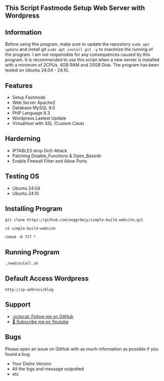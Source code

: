 ## This Script Fastmode Setup Web Server with Wordpress

## Information

Before using this program, make sure to update the repository `sudo apt update` and install git `sudo apt install git -y` to maximize the running of the program. I am not responsible for any consequences caused by this program. It is recommended to use this script when a new server is installed with a minimum of 2CPUs. 4GB RAM and 20GB Disk. The program has been tested on Ubuntu 24.04 - 24.10.

## Features
* Setup Fastmode
* Web Server Apache2
* Database MySQL 8.0
* PHP Language 8.3
* Wordpress Lastest Update
* VirtuaHost with SSL (Custom Case)

## Harderning
* IPTABLES drop DoS-Attack
* Patching Disable_Functions & Open_Basedir
* Enable Firewall Filter and Allow Ports

## Testing OS
* Ubuntu 24.04
* Ubuntu 24.10

## Installing Program
```
git clone https://github.com/anggrdwjy/simple-build-website.git
```
```
cd simple-build-website
```
```
chmod -R 777 *
```

## Running Program
```
./webinstall.sh
```

## Default Access Wordpress
```
http://ip-address/blog
```

## Support

* [:octocat: Follow me on GitHub](https://github.com/anggrdwjy)
* [🔔 Subscribe me on Youtube](https://www.youtube.com/@anggarda.wijaya)

## Bugs

Please open an issue on GitHub with as much information as possible if you found a bug.
* Your Distro Version
* All the logs and message outputted
* etc

